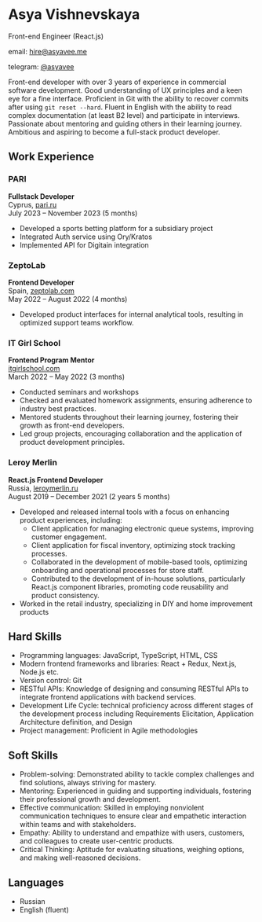# Asya Vishnevskaya
Front-end Engineer (React.js)

email:  hire@asyavee.me
        
telegram: [@asyavee](http://t.me/asyavee)

Front-end developer with over 3 years of experience in commercial software development. Good understanding of UX principles and a keen eye for a fine interface. Proficient in Git with the ability to recover commits after using `git reset --hard`.
Fluent in English with the ability to read complex documentation (at least B2 level) and participate in interviews.
Passionate about mentoring and guiding others in their learning journey. Ambitious and aspiring to become a full-stack product developer.

## Work Experience

### PARI
**Fullstack Developer**  
Cyprus, [pari.ru](http://pari.ru)  
July 2023 – November 2023 (5 months)

- Developed a sports betting platform for a subsidiary project
- Integrated Auth service using Ory/Kratos
- Implemented API for Digitain integration

### ZeptoLab
**Frontend Developer**  
Spain, [zeptolab.com](http://zeptolab.com)  
May 2022 – August 2022 (4 months)

- Developed product interfaces for internal analytical tools, resulting in optimized support teams workflow.

### IT Girl School
**Frontend Program Mentor**  
[itgirlschool.com](http://itgirlschool.com)  
March 2022 – May 2022 (3 months)

- Conducted seminars and workshops
- Checked and evaluated homework assignments, ensuring adherence to industry best practices.
- Mentored students throughout their learning journey, fostering their growth as front-end developers.
- Led group projects, encouraging collaboration and the application of product development principles.

### Leroy Merlin
**React.js Frontend Developer**  
Russia, [leroymerlin.ru](http://leroymerlin.ru)  
August 2019 – December 2021 (2 years 5 months)

- Developed and released internal tools with a focus on enhancing product experiences, including:
  - Client application for managing electronic queue systems, improving customer engagement.
  - Client application for fiscal inventory, optimizing stock tracking processes.
  - Collaborated in the development of mobile-based tools, optimizing onboarding and operational processes for store staff.
  - Contributed to the development of in-house solutions, particularly React.js component libraries, promoting code reusability and product consistency.
- Worked in the retail industry, specializing in DIY and home improvement products

<!-- ## Open source contributions, non-commercial, and other  projects
- Peredelano.Mentoresque (as Team Lead)
- ColorPooling
- BrainBucket
- Boloto
-->

## Hard Skills

- Programming languages: JavaScript, TypeScript, HTML, CSS
- Modern frontend frameworks and libraries: React + Redux, Next.js, Node.js etc.
- Version control: Git
- RESTful APIs: Knowledge of designing and consuming RESTful APIs to integrate frontend applications with backend services.
- Development Life Cycle: technical proficiency across different stages of the development process including Requirements Elicitation, Application Architecture definition, and Design
- Project management: Proficient in Agile methodologies

## Soft Skills

- Problem-solving: Demonstrated ability to tackle complex challenges and find solutions, always striving for mastery.
- Mentoring: Experienced in guiding and supporting individuals, fostering their professional growth and development.
- Effective communication: Skilled in employing nonviolent communication techniques to ensure clear and empathetic interaction within teams and with stakeholders.
- Empathy: Ability to understand and empathize with users, customers, and colleagues to create user-centric products.
- Critical Thinking: Aptitude for evaluating situations, weighing options, and making well-reasoned decisions.


## Languages

- Russian
- English (fluent)

